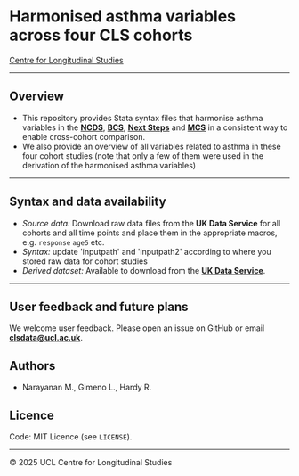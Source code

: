 # Harmonised asthma variables across four CLS cohorts

[Centre for Longitudinal Studies](https://cls.ucl.ac.uk/)

---

## Overview
- This repository provides Stata syntax files that harmonise asthma variables in the [**NCDS**]([https://cls.ucl.ac.uk/cls-studies/1958-national-child-development-study/]),  [**BCS**]([https://cls.ucl.ac.uk/cls-studies/1970-british-cohort-study/]),  [**Next Steps**]([https://cls.ucl.ac.uk/cls-studies/1958-national-child-development-study/]) and [**MCS**]([https://cls.ucl.ac.uk/cls-studies/millennium-cohort-study/]) in a consistent way to enable cross-cohort comparison. 
- We also provide an overview of all variables related to asthma in these four cohort studies (note that only a few of them were used in the derivation of the harmonised asthma variables)

---

## Syntax and data availability

- *Source data:* Download raw data files from the **UK Data Service** for all cohorts and all time points and place them in the appropriate macros, e.g. `response` `age5` etc.
- *Syntax:* update 'inputpath' and 'inputpath2' according to where you stored raw data for cohort studies
- *Derived dataset:* Available to download from the [**UK Data Service**]([https://beta.ukdataservice.ac.uk/datacatalogue/studies/study?id=9417]).

---

## User feedback and future plans

We welcome user feedback. Please open an issue on GitHub or email **clsdata@ucl.ac.uk**.

## Authors
- Narayanan M., Gimeno L., Hardy R.

## Licence  
Code: MIT Licence (see `LICENSE`).

---

© 2025 UCL Centre for Longitudinal Studies
